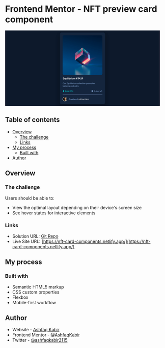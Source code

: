 # Frontend Mentor - NFT preview card component

![Design preview for the NFT preview card component coding challenge](./design/nftScreenshot.png)

## Table of contents

- [Overview](#overview)
  - [The challenge](#the-challenge)
  - [Links](#links)
- [My process](#my-process)
  - [Built with](#built-with)
- [Author](#author)

## Overview

### The challenge

Users should be able to:

- View the optimal layout depending on their device's screen size
- See hover states for interactive elements

### Links

- Solution URL: [Git Repo](https://github.com/AshfaqKabir/Frontend-Mentor/tree/main/nft-preview-card-component)
- Live Site URL: [https://nft-card-components.netlify.app/](https://nft-card-components.netlify.app/)

## My process

### Built with

- Semantic HTML5 markup
- CSS custom properties
- Flexbox
- Mobile-first workflow

## Author

- Website - [Ashfaq Kabir](https://ashfaqkabir.com/)
- Frontend Mentor - [@AshfaqKabir](https://www.frontendmentor.io/profile/AshfaqKabir)
- Twitter - [@ashfaqkabir2115](https://twitter.com/ashfaqkabir2115)
